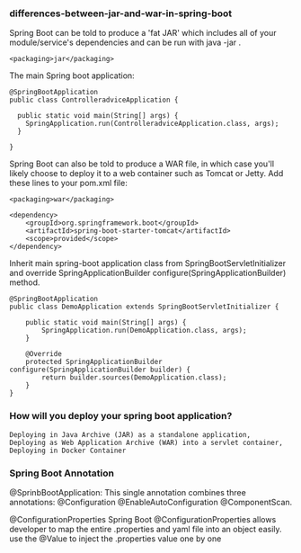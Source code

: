 ### differences-between-jar-and-war-in-spring-boot
  Spring Boot can be told to produce a 'fat JAR' which includes all of your module/service's dependencies and can be 
  run with java -jar <your jar>.
  
    <packaging>jar</packaging>
  
  The main Spring boot application:
  
    @SpringBootApplication
    public class ControlleradviceApplication {

      public static void main(String[] args) {
        SpringApplication.run(ControlleradviceApplication.class, args);
      }

    }
  
  Spring Boot can also be told to produce a WAR file, in which case you'll likely choose to deploy it to a web container
  such as Tomcat or Jetty.
  Add these lines to your pom.xml file:
  
    <packaging>war</packaging>
  
    <dependency>
        <groupId>org.springframework.boot</groupId>
        <artifactId>spring-boot-starter-tomcat</artifactId>
        <scope>provided</scope>
    </dependency>
  
  Inherit main spring-boot application class from SpringBootServletInitializer and override SpringApplicationBuilder 
  configure(SpringApplicationBuilder) method.
  
    @SpringBootApplication
    public class DemoApplication extends SpringBootServletInitializer {

        public static void main(String[] args) {
            SpringApplication.run(DemoApplication.class, args);
        }

        @Override
        protected SpringApplicationBuilder configure(SpringApplicationBuilder builder) {
            return builder.sources(DemoApplication.class);
        }
    }
  
### How will you deploy your spring boot application?
  
    Deploying in Java Archive (JAR) as a standalone application,
    Deploying as Web Application Archive (WAR) into a servlet container,
    Deploying in Docker Container
  
### Spring Boot Annotation 
  @SprinbBootApplication:
  This single annotation combines three annotations:
    @Configuration
    @EnableAutoConfiguration
    @ComponentScan.

  @ConfigurationProperties
  Spring Boot @ConfigurationProperties allows developer to map the entire .properties and yaml file into an object easily.  
  use the @Value to inject the .properties value one by one
  
  
